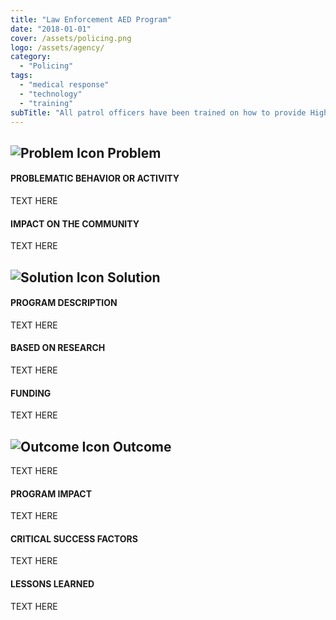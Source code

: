 ```yaml
---
title: "Law Enforcement AED Program"
date: "2018-01-01"
cover: /assets/policing.png
logo: /assets/agency/
category:
  - "Policing"
tags:
  - "medical response"
  - "technology"
  - "training"
subTitle: "All patrol officers have been trained on how to provide High Performance CPR and use an AED to save citizens suffering from a cardiac event."
---
```

## ![Problem Icon](https://github.com/google/material-design-icons/raw/master/alert/1x_web/ic_error_outline_black_48dp.png "Problem") Problem

#### PROBLEMATIC BEHAVIOR OR ACTIVITY

TEXT HERE

#### IMPACT ON THE COMMUNITY

TEXT HERE

## ![Solution Icon](https://github.com/google/material-design-icons/raw/master/action/1x_web/ic_lightbulb_outline_black_48dp.png "Solution") Solution

#### PROGRAM DESCRIPTION

TEXT HERE

#### BASED ON RESEARCH

TEXT HERE

#### FUNDING

TEXT HERE

## ![Outcome Icon](https://github.com/google/material-design-icons/raw/master/action/1x_web/ic_view_list_black_48dp.png "Outcome") Outcome

TEXT HERE

#### PROGRAM IMPACT

TEXT HERE

#### CRITICAL SUCCESS FACTORS

TEXT HERE

#### LESSONS LEARNED

TEXT HERE
